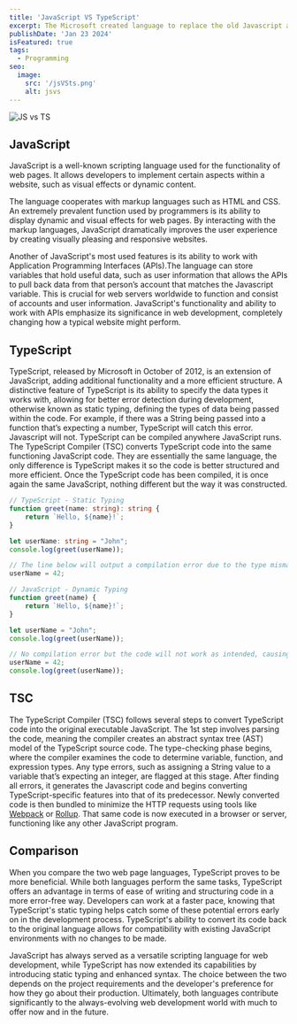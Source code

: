 ```yaml
---
title: 'JavaScript VS TypeScript'
excerpt: The Microsoft created language to replace the old Javascript and its faulty syntax.
publishDate: 'Jan 23 2024'
isFeatured: true
tags:
  - Programming
seo:
  image:
    src: '/jsVSts.png'
    alt: jsvs
---
```


![JS vs TS](/jsVSts.png)

## JavaScript
JavaScript is a well-known scripting language used for the functionality of web pages. It allows developers to implement certain aspects within a website, such as visual effects or dynamic content. 

The language cooperates with markup languages such as HTML and CSS. An extremely prevalent function used by programmers is its ability to display dynamic and visual effects for web pages. By interacting with the markup languages, JavaScript dramatically improves the user experience by creating visually pleasing and responsive websites. 

Another of JavaScript's most used features is its ability to work with Application Programming Interfaces (APIs).The language can store variables that hold useful data, such as user information that allows the APIs to pull back data from that person’s account that matches the Javascript variable. This is crucial for web servers worldwide to function and consist of accounts and user information. JavaScript's functionality and ability to work with APIs emphasize its significance in web development, completely changing how a typical website might perform.

## TypeScript 
TypeScript, released by Microsoft in October of 2012, is an extension of JavaScript, adding additional functionality and a more efficient structure. A distinctive feature of TypeScript is its ability to specify the data types it works with, allowing for better error detection during development, otherwise known as static typing, defining the types of data being passed within the code. For example, if there was a String being passed into a function that’s expecting a number, TypeScript will catch this error. Javascript will not. TypeScript can be compiled anywhere JavaScript runs. The TypeScript Compiler (TSC) converts TypeScript code into the same functioning JavaScript code. They are essentially the same language, the only difference is TypeScript makes it so the code is better structured and more efficient. Once the TypeScript code has been compiled, it is once again the same JavaScript, nothing different but the way it was constructed.

```ts
// TypeScript - Static Typing
function greet(name: string): string {
    return `Hello, ${name}!`;
}

let userName: string = "John";
console.log(greet(userName));

// The line below will output a compilation error due to the type mismatch
userName = 42;
```
```js
// JavaScript - Dynamic Typing
function greet(name) {
    return `Hello, ${name}!`;
}

let userName = "John";
console.log(greet(userName));

// No compilation error but the code will not work as intended, causing the developer to go back
userName = 42;
console.log(greet(userName));
```

## TSC
The TypeScript Compiler (TSC) follows several steps to convert TypeScript code into the original executable JavaScript. The 1st step involves parsing the code, meaning the compiler creates an abstract syntax tree (AST) model of the TypeScript source code. The type-checking phase begins, where the compiler examines the code to determine variable, function, and expression types. Any type errors, such as assigning a String value to a variable that’s expecting an integer, are flagged at this stage. After finding all errors, it generates the Javascript code and begins converting TypeScript-specific features into that of its predecessor. Newly converted code is then bundled to minimize the HTTP requests using tools like [Webpack](https://webpack.js.org/) or [Rollup](https://rollupjs.org/). That same code is now executed in a browser or server, functioning like any other JavaScript program. 

## Comparison
When you compare the two web page languages, TypeScript proves to be more beneficial. While both languages perform the same tasks, TypeScript offers an advantage in terms of ease of writing and structuring code in a more error-free way. Developers can work at a faster pace, knowing that TypeScript's static typing helps catch some of these potential errors early on in the development process. TypeScript's ability to convert its code back to the original language allows for compatibility with existing JavaScript environments with no changes to be made.

JavaScript has always served as a versatile scripting language for web development, while TypeScript has now extended its capabilities by introducing static typing and enhanced syntax. The choice between the two depends on the project requirements and the developer's preference for how they go about their production. Ultimately, both languages contribute significantly to the always-evolving web development world with much to offer now and in the future.
